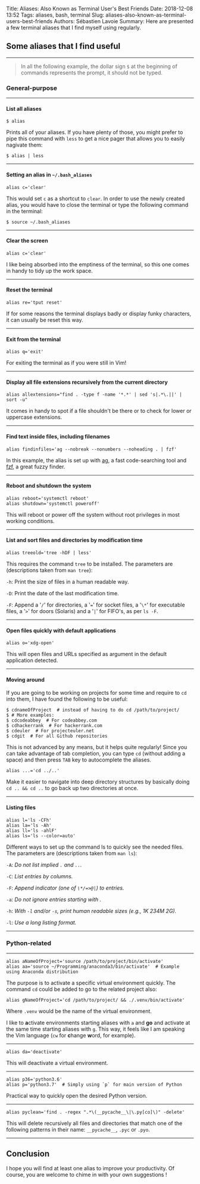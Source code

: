 Title: Aliases: Also Known as Terminal User's Best Friends
Date: 2018-12-08 13:52
Tags: aliases, bash, terminal
Slug: aliases-also-known-as-terminal-users-best-friends
Authors: Sébastien Lavoie
Summary: Here are presented a few terminal aliases that I find myself using regularly.


## Some aliases that I find useful

---

> In all the following example, the dollar sign `$` at the beginning of commands represents the prompt, it should not be typed.

### General-purpose

---

#### List all aliases

~~~~{.bash}
$ alias
~~~~

Prints all of your aliases. If you have plenty of those, you might prefer to pipe this command with `less` to get a nice pager that allows you to easily nagivate them:

~~~~{.bash}
$ alias | less
~~~~

---

#### Setting an alias in `~/.bash_aliases`

~~~~{.bash}
alias c='clear'
~~~~

This would set `c` as a shortcut to `clear`. In order to use the newly created alias, you would have to close the terminal or type the following command in the terminal:

~~~~{.bash}
$ source ~/.bash_aliases
~~~~

---

#### Clear the screen

~~~~{.bash}
alias c='clear'
~~~~

I like being absorbed into the emptiness of the terminal, so this one comes in handy to tidy up the work space.

---

#### Reset the terminal

~~~~{.bash}
alias re='tput reset'
~~~~

If for some reasons the terminal displays badly or display funky characters, it can usually be reset this way.

---

#### Exit from the terminal

~~~~{.bash}
alias q='exit'
~~~~

For exiting the terminal as if you were still in Vim!

---

#### Display all file extensions recursively from the current directory

~~~~{.bash}
alias allextensions="find . -type f -name '*.*' | sed 's|.*\.||' | sort -u"
~~~~

It comes in handy to spot if a file shouldn't be there or to check for lower or uppercase extensions.

---

#### Find text inside files, including filenames

~~~~{.bash}
alias findinfiles='ag --nobreak --nonumbers --noheading . | fzf'
~~~~

In this example, the alias is set up with [ag](https://github.com/ggreer/the_silver_searcher), a fast code-searching tool and [fzf](https://github.com/junegunn/fzf), a great fuzzy finder.

---

#### Reboot and shutdown the system

~~~~{.bash}
alias reboot='systemctl reboot'
alias shutdown='systemctl poweroff'
~~~~

This will reboot or power off the system without root privileges in most working conditions.

---

#### List and sort files and directories by modification time

~~~~{.bash}
alias treeold='tree -hDF | less'
~~~~

This requires the command `tree` to be installed. The parameters are (descriptions taken from `man tree`):

`-h`: Print the size of files in a human readable way.

`-D`: Print the date of the last modification time.

`-F`: Append a '`/`' for directories, a '`=`' for socket files, a '`\*`' for executable files, a '`>`' for doors (Solaris) and a '`|`' for FIFO's, as per `ls -F`.

---

#### Open files quickly with default applications

~~~~{.bash}
alias o='xdg-open'
~~~~

This will open files and URLs specified as argument in the default application detected.

---

#### Moving around

If you are going to be working on projects for some time and require to `cd` into them, I have found the following to be useful:

~~~~{.bash}
$ cdnameOfProject  # instead of having to do cd /path/to/project/
$ # More examples:
$ cdcodeabbey  # For codeabbey.com
$ cdhackerrank  # For hackerrank.com
$ cdeuler  # For projecteuler.net
$ cdgit  # For all Github repositories
~~~~

This is not advanced by any means, but it helps quite regularly! Since you can take advantage of tab completion, you can type `cd` (without adding a space) and then press `TAB` key to autocomplete the aliases.

~~~~{.bash}
alias ...='cd ../..'
~~~~

Make it easier to navigate into deep directory structures by basically doing `cd .. && cd ..` to go back up two directories at once.

---

#### Listing files

~~~~{.bash}
alias l='ls -CFh'
alias la='ls -Ah'
alias ll='ls -ahlF'
alias ls='ls --color=auto'
~~~~

Different ways to set up the command ls to quickly see the needed files. The parameters are (descriptions taken from `man ls`):

`-A`: _Do not list implied `.` and `..`._

`-C`: _List entries by columns._

`-F`: _Append indicator (one of `\*/=>@|`) to entries._

`-a`: _Do not ignore entries starting with ._

`-h`: _With `-l` and/or `-s`, print human readable sizes (e.g., 1K 234M 2G)._

`-l`: _Use a long listing format._

---

### Python-related

---

~~~~{.bash}
alias aNameOfProject='source /path/to/project/bin/activate'
alias aa='source ~/Programming/anaconda3/bin/activate'  # Example using Anaconda distribution
~~~~

The purpose is to activate a specific virtual environment quickly. The command `cd` could be added to go to the related project also:

~~~~{.bash}
alias gNameOfProject='cd /path/to/project/ && ./.venv/bin/activate'
~~~~

Where `.venv` would be the name of the virtual environment.

I like to **a**ctivate environments starting aliases with `a` and **go** and activate at the same time starting aliases with `g`. This way, it feels like I am speaking the Vim language (`cw` for **c**hange **w**ord, for example).

---

~~~~{.bash}
alias da='deactivate'
~~~~

This will deactivate a virtual environment.

---

~~~~{.bash}
alias p36='python3.6'
alias p='python3.7'  # Simply using `p` for main version of Python
~~~~

Practical way to quickly open the desired Python version.

---

~~~~{.bash}
alias pyclean='find . -regex ".*\(__pycache__\|\.py[co]\)" -delete'
~~~~

This will delete recursively all files and directories that match one of the following patterns in their name: `__pycache__`, `.pyc` or `.pyo`.

---

## Conclusion

I hope you will find at least one alias to improve your productivity. Of course, you are welcome to chime in with your own suggestions <i class="fas fa-smile-wink"></i> !
